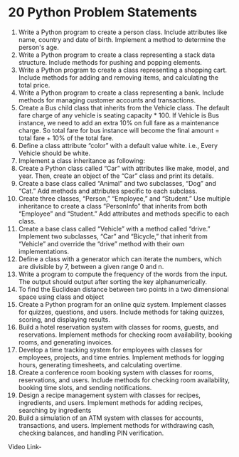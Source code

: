 # 20 Python Problem Statements
1. Write a Python program to create a person class. Include attributes like name,
country and date of birth. Implement a method to determine the person's age.
2. Write a Python program to create a class representing a stack data structure.
Include methods for pushing and popping elements.
3. Write a Python program to create a class representing a shopping cart. Include
methods for adding and removing items, and calculating the total price.
4. Write a Python program to create a class representing a bank. Include methods for
managing customer accounts and transactions.
5. Create a Bus child class that inherits from the Vehicle class. The default fare
charge of any vehicle is seating capacity * 100. If Vehicle is Bus instance, we
need to add an extra 10% on full fare as a maintenance charge. So total fare for
bus instance will become the final amount = total fare + 10% of the total fare.
6. Define a class attribute “color” with a default value white. i.e., Every Vehicle
should be white.
7. Implement a class inheritance as following:
8. Create a Python class called “Car” with attributes like make, model, and year.
Then, create an object of the “Car” class and print its details.
9. Create a base class called “Animal” and two subclasses, “Dog” and “Cat.” Add
methods and attributes specific to each subclass.
10. Create three classes, “Person,” “Employee,” and “Student.” Use multiple
inheritance to create a class “PersonInfo” that inherits from both “Employee” and
“Student.” Add attributes and methods specific to each class.
11. Create a base class called “Vehicle” with a method called “drive.” Implement two
subclasses, “Car” and “Bicycle,” that inherit from “Vehicle” and override the “drive”
method with their own implementations.
12. Define a class with a generator which can iterate the numbers, which are divisible
by 7, between a given range 0 and n.
13. Write a program to compute the frequency of the words from the input. The
output should output after sorting the key alphanumerically.
14. To find the Euclidean distance between two points in a two dimensional space
using class and object
15. Create a Python program for an online quiz system. Implement classes for
quizzes, questions, and users. Include methods for taking quizzes, scoring, and
displaying results.
16. Build a hotel reservation system with classes for rooms, guests, and reservations.
Implement methods for checking room availability, booking rooms, and generating
invoices.
17. Develop a time tracking system for employees with classes for employees,
projects, and time entries. Implement methods for logging hours, generating
timesheets, and calculating overtime.
18. Create a conference room booking system with classes for rooms, reservations,
and users. Include methods for checking room availability, booking time slots, and
sending notifications.
19. Design a recipe management system with classes for recipes, ingredients, and
users. Implement methods for adding recipes, searching by ingredients
20. Build a simulation of an ATM system with classes for accounts, transactions, and
users. Implement methods for withdrawing cash, checking balances, and handling
PIN verification.

Video Link- 

